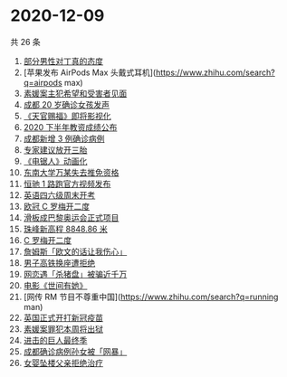 # 2020-12-09

共 26 条

<!-- BEGIN ZHIHUSEARCH -->
<!-- 最后更新时间 Wed Dec 09 2020 22:09:24 GMT+0800 (CST) -->
1. [部分男性对丁真的态度](https://www.zhihu.com/search?q=丁真)
1. [苹果发布 AirPods Max 头戴式耳机](https://www.zhihu.com/search?q=airpods max)
1. [素媛案主犯希望和受害者见面](https://www.zhihu.com/search?q=素媛案)
1. [成都 20 岁确诊女孩发声](https://www.zhihu.com/search?q=成都孙女)
1. [《天官赐福》即将影视化](https://www.zhihu.com/search?q=天官赐福)
1. [2020 下半年教资成绩公布](https://www.zhihu.com/search?q=教资成绩)
1. [成都新增 3 例确诊病例](https://www.zhihu.com/search?q=成都新增)
1. [专家建议放开三胎](https://www.zhihu.com/search?q=三胎)
1. [《电锯人》动画化](https://www.zhihu.com/search?q=电锯人)
1. [东南大学万某失去推免资格](https://www.zhihu.com/search?q=东南大学)
1. [恒驰 1 路跑官方视频发布](https://www.zhihu.com/search?q=恒驰)
1. [英语四六级周末开考](https://www.zhihu.com/search?q=四六级)
1. [欧冠 C 罗梅开二度](https://www.zhihu.com/search?q=巴萨)
1. [滑板成巴黎奥运会正式项目](https://www.zhihu.com/search?q=滑板巴黎奥运会)
1. [珠峰新高程 8848.86 米](https://www.zhihu.com/search?q=珠峰)
1. [C 罗梅开二度](https://www.zhihu.com/search?q=巴萨)
1. [詹姆斯「欧文的话让我伤心」](https://www.zhihu.com/search?q=詹姆斯)
1. [男子高铁换座遭拒绝](https://www.zhihu.com/search?q=男子高铁换座)
1. [网恋遇「杀猪盘」被骗近千万](https://www.zhihu.com/search?q=杀猪盘)
1. [电影《世间有她》](https://www.zhihu.com/search?q=世间有她)
1. [网传 RM 节目不尊重中国](https://www.zhihu.com/search?q=running man)
1. [英国正式开打新冠疫苗](https://www.zhihu.com/search?q=辉瑞疫苗)
1. [素媛案罪犯本周将出狱](https://www.zhihu.com/search?q=素媛案)
1. [进击的巨人最终季](https://www.zhihu.com/search?q=进击的巨人最终季)
1. [成都确诊病例孙女被「网暴」](https://www.zhihu.com/search?q=成都孙女)
1. [女婴坠楼父亲拒绝治疗](https://www.zhihu.com/search?q=女婴坠楼)
<!-- END ZHIHUSEARCH -->
